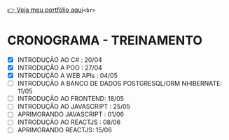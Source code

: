 [👉 Veja meu portfólio aqui](https://samubarreto.github.io/Portfolio/)`<br>`

# CRONOGRAMA - TREINAMENTO

* [X] INTRODUÇÃO AO C# : 20/04
* [X] INTRODUÇÃO A POO : 27/04
* [X] INTRODUÇÃO A WEB APIs : 04/05
* [ ] INTRODUÇÃO A BANCO DE DADOS POSTGRESQL/ORM NHIBERNATE: 11/05
* [ ] INTRODUÇÃO AO FRONTEND: 18/05
* [ ] INTRODUÇÃO AO JAVASCRIPT : 25/05
* [ ] APRIMORANDO JAVASCRIPT : 01/06
* [ ] INTRODUÇÃO AO REACTJS : 08/06
* [ ] APRIMORANDO REACTJS: 15/06
